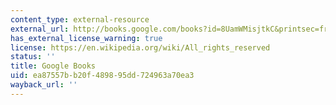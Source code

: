 ```yaml
---
content_type: external-resource
external_url: http://books.google.com/books?id=8UamWMisjtkC&printsec=frontcover
has_external_license_warning: true
license: https://en.wikipedia.org/wiki/All_rights_reserved
status: ''
title: Google Books
uid: ea87557b-b20f-4898-95dd-724963a70ea3
wayback_url: ''
---
```

